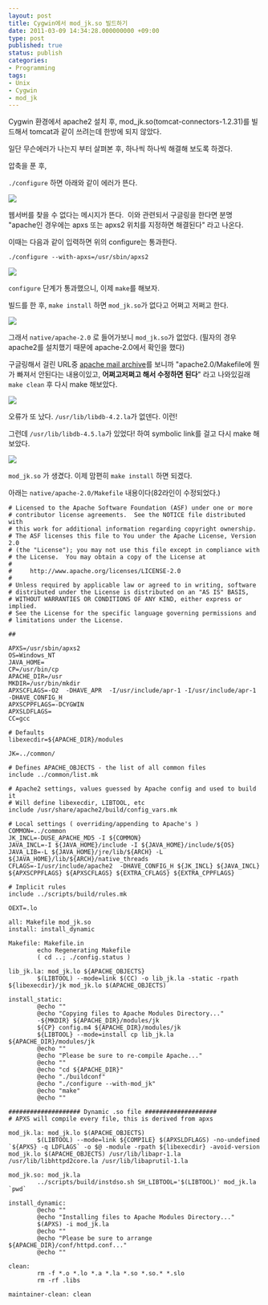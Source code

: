 ```yaml
---
layout: post
title: Cygwin에서 mod_jk.so 빌드하기
date: 2011-03-09 14:34:28.000000000 +09:00
type: post
published: true
status: publish
categories:
- Programming
tags:
- Unix
- Cygwin
- mod_jk
---
```


Cygwin 환경에서 apache2 설치 후, mod_jk.so(tomcat-connectors-1.2.31)를 빌드해서 tomcat과 같이 쓰려는데 한방에 되지 않았다.

일단 무슨에러가 나는지 부터 살펴본 후, 하나씩 하나씩 해결해 보도록 하겠다.

압축을 푼 후,

`./configure` 하면 아래와 같이 에러가 뜬다.

![](/images/2011/03/09/cygwin_modjk_1.png)

웹서버를 찾을 수 없다는 메시지가 뜬다.  이와 관련되서 구글링을 한다면 분명 "apache인 경우에는 apxs 또는 apxs2 위치를 지정하면 해결된다" 라고 나온다.

이때는 다음과 같이 입력하면 위의 configure는 통과한다.

`./configure --with-apxs=/usr/sbin/apxs2`

![](/images/2011/03/09/cygwin_modjk_2.png)

`configure` 단계가 통과했으니, 이제 `make`를 해보자.

빌드를 한 후, `make install` 하면 `mod_jk.so`가 없다고 어쩌고 저쩌고 한다.

![](/images/2011/03/09/cygwin_modjk_4.png)

그래서 `native/apache-2.0` 로 들어가보니 `mod_jk.so`가 없었다.
(필자의 경우 apache2를 설치했기 때문에 apache-2.0에서 확인을 했다)

구글링해서 걸린 URL중 [apache mail archive](http://mail-archives.apache.org/mod_mbox/tomcat-users/200802.mbox/%3C47A8AF63.8040201@kippdata.de%3E)를 보니까 "apache2.0/Makefile에 뭔가 빠져서 안된다는 내용이있고, **어쩌고저쩌고 해서 수정하면 된다**" 라고 나와있길래 `make clean` 후 다시 make 해보았다.

![](/images/2011/03/09/cygwin_modjk_5.png)

오류가 또 났다. `/usr/lib/libdb-4.2.la`가 없덴다. 이런!

그런데 `/usr/lib/libdb-4.5.la`가 있었다! 하여 symbolic link를 걸고 다시 make 해보았다.

![](/images/2011/03/09/cygwin_modjk_6.png)

`mod_jk.so` 가 생겼다. 이제 맘편히 `make install` 하면 되겠다.

아래는 `native/apache-2.0/Makefile` 내용이다(82라인이 수정되었다.)

```
# Licensed to the Apache Software Foundation (ASF) under one or more
# contributor license agreements.  See the NOTICE file distributed with
# this work for additional information regarding copyright ownership.
# The ASF licenses this file to You under the Apache License, Version 2.0
# (the "License"); you may not use this file except in compliance with
# the License.  You may obtain a copy of the License at
#
#     http://www.apache.org/licenses/LICENSE-2.0
#
# Unless required by applicable law or agreed to in writing, software
# distributed under the License is distributed on an "AS IS" BASIS,
# WITHOUT WARRANTIES OR CONDITIONS OF ANY KIND, either express or implied.
# See the License for the specific language governing permissions and
# limitations under the License.

##

APXS=/usr/sbin/apxs2
OS=Windows_NT
JAVA_HOME=
CP=/usr/bin/cp
APACHE_DIR=/usr
MKDIR=/usr/bin/mkdir
APXSCFLAGS=-O2  -DHAVE_APR  -I/usr/include/apr-1 -I/usr/include/apr-1  -DHAVE_CONFIG_H
APXSCPPFLAGS=-DCYGWIN
APXSLDFLAGS=
CC=gcc

# Defaults
libexecdir=${APACHE_DIR}/modules

JK=../common/

# Defines APACHE_OBJECTS - the list of all common files
include ../common/list.mk

# Apache2 settings, values guessed by Apache config and used to build it
# Will define libexecdir, LIBTOOL, etc
include /usr/share/apache2/build/config_vars.mk

# Local settings ( overriding/appending to Apache's )
COMMON=../common
JK_INCL=-DUSE_APACHE_MD5 -I ${COMMON}
JAVA_INCL=-I ${JAVA_HOME}/include -I ${JAVA_HOME}/include/${OS}
JAVA_LIB=-L ${JAVA_HOME}/jre/lib/${ARCH} -L ${JAVA_HOME}/lib/${ARCH}/native_threads
CFLAGS=-I/usr/include/apache2  -DHAVE_CONFIG_H ${JK_INCL} ${JAVA_INCL} ${APXSCPPFLAGS} ${APXSCFLAGS} ${EXTRA_CFLAGS} ${EXTRA_CPPFLAGS}

# Implicit rules
include ../scripts/build/rules.mk

OEXT=.lo

all: Makefile mod_jk.so
install: install_dynamic

Makefile: Makefile.in
        echo Regenerating Makefile
        ( cd ..; ./config.status )

lib_jk.la: mod_jk.lo ${APACHE_OBJECTS}
        $(LIBTOOL) --mode=link $(CC) -o lib_jk.la -static -rpath ${libexecdir}/jk mod_jk.lo $(APACHE_OBJECTS)

install_static:
        @echo ""
        @echo "Copying files to Apache Modules Directory..."
        -${MKDIR} ${APACHE_DIR}/modules/jk
        ${CP} config.m4 ${APACHE_DIR}/modules/jk
        ${LIBTOOL} --mode=install cp lib_jk.la ${APACHE_DIR}/modules/jk
        @echo ""
        @echo "Please be sure to re-compile Apache..."
        @echo ""
        @echo "cd ${APACHE_DIR}"
        @echo "./buildconf"
        @echo "./configure --with-mod_jk"
        @echo "make"
        @echo ""

#################### Dynamic .so file ####################
# APXS will compile every file, this is derived from apxs

mod_jk.la: mod_jk.lo $(APACHE_OBJECTS)
        $(LIBTOOL) --mode=link ${COMPILE} $(APXSLDFLAGS) -no-undefined `${APXS} -q LDFLAGS` -o $@ -module -rpath ${libexecdir} -avoid-version mod_jk.lo $(APACHE_OBJECTS) /usr/lib/libapr-1.la /usr/lib/libhttpd2core.la /usr/lib/libaprutil-1.la

mod_jk.so: mod_jk.la
        ../scripts/build/instdso.sh SH_LIBTOOL='$(LIBTOOL)' mod_jk.la `pwd`

install_dynamic:
        @echo ""
        @echo "Installing files to Apache Modules Directory..."
        $(APXS) -i mod_jk.la
        @echo ""
        @echo "Please be sure to arrange ${APACHE_DIR}/conf/httpd.conf..."
        @echo ""

clean:
        rm -f *.o *.lo *.a *.la *.so *.so.* *.slo
        rm -rf .libs

maintainer-clean: clean
```
